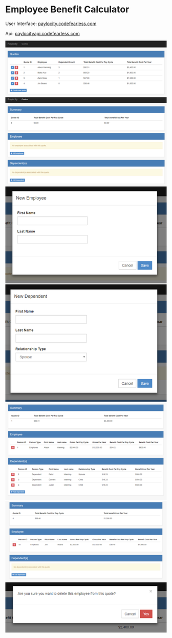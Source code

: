 <h1>Employee Benefit Calculator</h1>

User Interface: <a href="http://paylocity.codefearless.com">paylocity.codefearless.com</a>

Api: <a href="http://paylocityapi.codefearless.com">paylocityapi.codefearless.com</a>

<img src="https://github.com/mikerosol/paylocity/blob/master/ScreenShots/1.PNG"><br>
<img src="https://github.com/mikerosol/paylocity/blob/master/ScreenShots/2.PNG"><br>
<img src="https://github.com/mikerosol/paylocity/blob/master/ScreenShots/3.PNG"><br>
<img src="https://github.com/mikerosol/paylocity/blob/master/ScreenShots/4.PNG"><br>
<img src="https://github.com/mikerosol/paylocity/blob/master/ScreenShots/5.PNG"><br>
<img src="https://github.com/mikerosol/paylocity/blob/master/ScreenShots/6.PNG"><br>
<img src="https://github.com/mikerosol/paylocity/blob/master/ScreenShots/7.PNG"><br>
